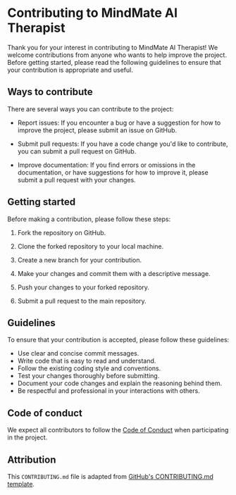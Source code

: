 # Contributing to MindMate AI Therapist

Thank you for your interest in contributing to MindMate AI Therapist! We welcome contributions from anyone who wants to help improve the project. Before getting started, please read the following guidelines to ensure that your contribution is appropriate and useful.

## Ways to contribute

There are several ways you can contribute to the project:

- Report issues: If you encounter a bug or have a suggestion for how to improve the project, please submit an issue on GitHub.

- Submit pull requests: If you have a code change you'd like to contribute, you can submit a pull request on GitHub.

- Improve documentation: If you find errors or omissions in the documentation, or have suggestions for how to improve it, please submit a pull request with your changes.

## Getting started

Before making a contribution, please follow these steps:

1. Fork the repository on GitHub.

2. Clone the forked repository to your local machine.

3. Create a new branch for your contribution.

4. Make your changes and commit them with a descriptive message.

5. Push your changes to your forked repository.

6. Submit a pull request to the main repository.

## Guidelines

To ensure that your contribution is accepted, please follow these guidelines:

- Use clear and concise commit messages.
- Write code that is easy to read and understand.
- Follow the existing coding style and conventions.
- Test your changes thoroughly before submitting.
- Document your code changes and explain the reasoning behind them.
- Be respectful and professional in your interactions with others.

## Code of conduct

We expect all contributors to follow the [Code of Conduct](CODE_OF_CONDUCT.md) when participating in the project.

## Attribution

This `CONTRIBUTING.md` file is adapted from [GitHub's CONTRIBUTING.md template](https://gist.github.com/PurpleBooth/b24679402957c63ec426).
